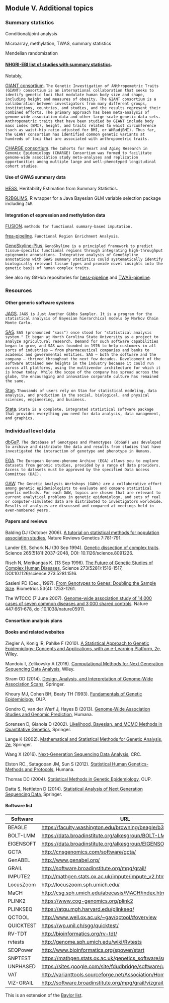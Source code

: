 ## Module V. Additional topics

### Summary statistics

Conditional/joint analysis

Microarray, methylation, TWAS, summary statistics

Mendelian randomization

#### [NHGRI-EBI list of studies with summary statistics](https://www.ebi.ac.uk/gwas/downloads/summary-statistics).

Notably,

[GIANT consortium](http://portals.broadinstitute.org/collaboration/giant/index.php/GIANT_consortium). `The Genetic Investigation of ANthropometric Traits (GIANT) consortium is an international collaboration that seeks to identify genetic loci that modulate human body size and shape, including height and measures of obesity. The GIANT consortium is a collaboration between investigators from many different groups, institutions, countries, and studies, and the results represent their combined efforts. The primary approach has been meta-analysis of genome-wide association data and other large-scale genetic data sets. Anthropometric traits that have been studied by GIANT include body mass index (BMI), height, and traits related to waist circumference (such as waist-hip ratio adjusted for BMI, or WHRadjBMI). Thus far, the GIANT consortium has identified common genetic variants at hundreds of loci that are associated with anthropometric traits.`

[CHARGE consortium](http://www.chargeconsortium.com/). `The Cohorts for Heart and Aging Research in Genomic Epidemiology (CHARGE) Consortium was formed to facilitate genome-wide association study meta-analyses and replication opportunities among multiple large and well-phenotyped longitudinal cohort studies.`

#### Use of GWAS summary data

[HESS](https://github.com/huwenboshi/hess), Heritability Estimation from Summary Statistics.

[R2BGLiMS](https://github.com/pjnewcombe/R2BGLiMS), R wrapper for a Java Bayesian GLM variable selection package including `JAM`.

#### Integration of expression and methylation data

[FUSION](https://github.com/gusevlab/fusion_twas). `methods for functional summary-based imputation.`

[frea-pipeline](https://github.com/aksarkar/frea-pipeline). `Functional Region Enrichment Analysis.`

[GenoSkyline-Plus](http://genocanyon.med.yale.edu/GenoSkyline). `GenoSkyline is a principled framework to predict tissue-specific functional regions through integrating high-throughput epigenomic annotations. Integrative analysis of GenoSkyline annotations with GWAS summary statistics could systematically identify biologically relevant tissue types and provide novel insights into the genetic basis of human complex traits.`

See also my GitHub repositories for [hess-pipeline](https://github.com/jinghuazhao/hess-pipeline) and [TWAS-pipeline](https://github.com/jinghuazhao/TWAS-pipeline).

### Resources

#### Other generic software systems

[JAGS](https://sourceforge.net/projects/mcmc-jags/). `JAGS is Just Another Gibbs Sampler. It is a program for the statistical analysis of Bayesian hierarchical models by Markov Chain Monte Carlo.`

[SAS](http://www.sas.com). `SAS (pronounced "sass") once stood for "statistical analysis system." It began at North Carolina State University as a project to analyze agricultural research. Demand for such software capabilities began to grow, and SAS was founded in 1976 to help customers in all sorts of industries – from pharmaceutical companies and banks to academic and governmental entities. SAS – both the software and the company – thrived throughout the next few decades. Development of the software attained new heights in the industry because it could run across all platforms, using the multivendor architecture for which it is known today. While the scope of the company has spread across the globe, the encouraging and innovative corporate culture has remained the same.`

[Stan](http://mc-stan.org/). `Thousands of users rely on Stan for statistical modeling, data analysis, and prediction in the social, biological, and physical sciences, engineering, and business.`

[Stata](http://www.stata.com). `Stata is a complete, integrated statistical software package that provides everything you need for data analysis, data management, and graphics.`

### Individual level data

[dbGaP](https://www.ncbi.nlm.nih.gov/gap). `The database of Genotypes and Phenotypes (dbGaP) was developed to archive and distribute the data and results from studies that have investigated the interaction of genotype and phenotype in Humans.`

[EGA](https://www.ebi.ac.uk/ega/home). `The European Genome-phenome Archive (EGA) allows you to explore datasets from genomic studies, provided by a range of data providers. Access to datasets must be approved by the specified Data Access Committee (DAC).`

[GAW](https://www.gaworkshop.org/). `The Genetic Analysis Workshops (GAWs) are a collaborative effort among genetic epidemiologists to evaluate and compare statistical genetic methods. For each GAW, topics are chosen that are relevant to current analytical problems in genetic epidemiology, and sets of real or computer-simulated data are distributed to investigators worldwide.  Results of analyses are discussed and compared at meetings held in even-numbered years.`

#### Papers and reviews

Balding DJ (October 2006). [A tutorial on statistical methods for population association studies](http://www.nature.com/nrg/journal/v7/n10/abs/nrg1916.html), Nature Reviews Genetics 7:781-791.

Lander ES, Schork NJ (30 Sep 1994). [Genetic dissection of complex traits](http://science.sciencemag.org/content/265/5181/2037.long). Science 265(5181):2037-2048, DOI: 10.1126/science.8091226.

Risch N, Merikangas K. (13 Sep 1996). [The Future of Genetic Studies of Complex Human Diseases](http://science.sciencemag.org/content/273/5281/1516.long), Science 273(5281):1516-1517, DOI:10.1126/science.273.5281.1516.

Sasieni PD (Dec., 1997). [From Genotypes to Genes: Doubling the Sample Size](https://www.jstor.org/stable/2533494?seq=1#page_scan_tab_contents). Biometrics 53(4): 1253-1261.

The WTCCC (7 June 2007). [Genome-wide association study of 14,000 cases of seven common diseases and 3,000 shared controls](http://www.nature.com/nature/journal/v447/n7145/full/nature05911.html). Nature 447:661-678, doi:10.1038/nature05911.


#### Consortium analysis plans

#### Books and related websites

Ziegler A, Konig IR, Pahlke F (2010). [A Statistical Approach to Genetic Epidemiology: Concepts and Applications, with an e-Learning Platform, 2e](http://eu.wiley.com/WileyCDA/WileyTitle/productCd-3527323899.html), Wiley.

Mandoiu I, Zelikovsky A (2016). [Computational Methods for Next Generation Sequencing Data Analysis](http://eu.wiley.com/WileyCDA/WileyTitle/productCd-1118169484.html), Wiley.

Stram OD (2014). [Design, Analysis, and Interpretation of Genome-Wide Association Scans](http://www.springer.com/gp/book/9781461494423), Springer.

Khoury MJ, Cohen BH, Beaty TH (1993). [Fundamentals of Genetic Epidemiology](https://www.amazon.co.uk/Fundamentals-Genetic-Epidemiology-Monographs-Biostatistics/dp/0195052889), OUP.

Gondro C, van der Werf J, Hayes B (2013). [Genome-Wide Association Studies and Genomic Prediction](http://www.springer.com/gb/book/9781627034463), Humana.

Sorensen D, Gianola D (2002). [Likelihood, Bayesian, and MCMC Methods in Quantitative Genetics](http://www.springer.com/gb/book/9780387954400), Springer.

Lange K (2002). [Mathematical and Statistical Methods for Genetic Analysis, 2e](http://www.springer.com/gb/book/9780387953892), Springer.

Wang X (2016). [Next-Generation Sequencing Data Analysis](https://www.crcpress.com/Next-Generation-Sequencing-Data-Analysis/Wang/p/book/9781482217889), CRC.

Elston RC., Satagopan JM, Sun S (2012). [Statistical Human Genetics-Methods and Protocols](http://www.springer.com/gb/book/9781617795541), Humana.

Thomas DC (2004). [Statistical Methods in Genetic Epidemiology](https://global.oup.com/academic/product/statistical-methods-in-genetic-epidemiology-9780195159394?cc=gb&lang=en&), OUP.

Datta S, Nettleton D (2014). [Statistical Analysis of Next Generation Sequencing Data](http://www.springer.com/cn/book/9783319072111), Springer.


#### Boftware list

Software | URL
---------|-------------------------------------------------------
BEAGLE | https://faculty.washington.edu/browning/beagle/b3.html
BOLT-LMM | https://data.broadinstitute.org/alkesgroup/BOLT-LMM/
EIGENSOFT| https://data.broadinstitute.org/alkesgroup/EIGENSOFT/
GCTA | http://cnsgenomics.com/software/gcta/
GenABEL | http://www.genabel.org/
GRAIL | http://software.broadinstitute.org/mpg/grail/
IMPUTE2 | http://mathgen.stats.ox.ac.uk/impute/impute_v2.html
LocusZoom | http://locuszoom.sph.umich.edu/
MaCH | http://csg.sph.umich.edu/abecasis/MACH/index.html
PLINK2 | https://www.cog-genomics.org/plink2
PLINKSEQ | https://atgu.mgh.harvard.edu/plinkseq/
QCTOOL | http://www.well.ox.ac.uk/~gav/qctool/#overview
QUICKTEST | https://wp.unil.ch/sgg/quicktest/
RV-TDT | http://bioinformatics.org/rv-tdt/
rvtests | http://genome.sph.umich.edu/wiki/Rvtests
SEQPower | http://www.bioinformatics.org/spower/start
SNPTEST | https://mathgen.stats.ox.ac.uk/genetics_software/snptest/snptest.html
UNPHASED | https://sites.google.com/site/fdudbridge/software/unphased-3-1
VAT | http://varianttools.sourceforge.net/Association/HomePage
VIZ-GRAIL | http://software.broadinstitute.org/mpg/grail/vizgrail.html

This is an extension of the [Baylor list](https://statgen.research.bcm.edu/index.php/Genassoc2016).
